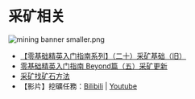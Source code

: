 # 采矿相关

![mining banner smaller.png](https://cdn.elitedanger.cn/FpLlUdH9zx6NXjN_uX99bRxVvw3b.png)

* [【零基础精英入门指南系列】（二十）采矿基础（旧）](ling-ji-chu-jing-ying-ru-men-zhi-nan-xi-lie-er-shi-ji-chu-ji-guang-cai-kuang.md)
* [零基础精英入门指南 Beyond篇（五）采矿更新](ling-ji-chu-jing-ying-ru-men-zhi-nan-beyond-pian-wu-cai-kuang-geng-xin.md)
* [采矿找矿石方法](cai-kuang-zhao-kuang-shi-fang-fa.md)
* 【影片】挖礦任務：[Bilibili](https://www.bilibili.com/video/av51615660/) \| [Youtube](https://www.youtube.com/watch?v=ycdH66bnHuw)

